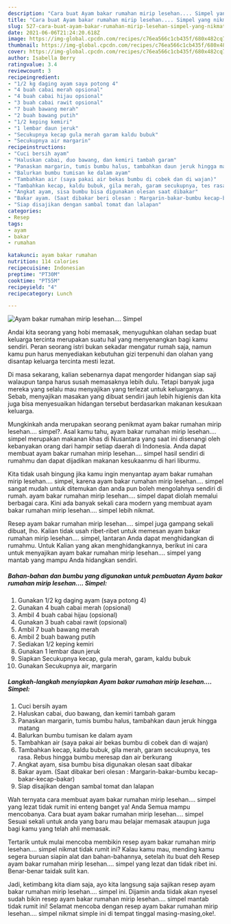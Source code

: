 ```yaml
---
description: "Cara buat Ayam bakar rumahan mirip lesehan.... Simpel yang nikmat dan Mudah Dibuat"
title: "Cara buat Ayam bakar rumahan mirip lesehan.... Simpel yang nikmat dan Mudah Dibuat"
slug: 527-cara-buat-ayam-bakar-rumahan-mirip-lesehan-simpel-yang-nikmat-dan-mudah-dibuat
date: 2021-06-06T21:24:20.618Z
image: https://img-global.cpcdn.com/recipes/c76ea566c1cb435f/680x482cq70/ayam-bakar-rumahan-mirip-lesehan-simpel-foto-resep-utama.jpg
thumbnail: https://img-global.cpcdn.com/recipes/c76ea566c1cb435f/680x482cq70/ayam-bakar-rumahan-mirip-lesehan-simpel-foto-resep-utama.jpg
cover: https://img-global.cpcdn.com/recipes/c76ea566c1cb435f/680x482cq70/ayam-bakar-rumahan-mirip-lesehan-simpel-foto-resep-utama.jpg
author: Isabella Berry
ratingvalue: 3.4
reviewcount: 3
recipeingredient:
- "1/2 kg daging ayam saya potong 4"
- "4 buah cabai merah opsional"
- "4 buah cabai hijau opsional"
- "3 buah cabai rawit opsional"
- "7 buah bawang merah"
- "2 buah bawang putih"
- "1/2 keping kemiri"
- "1 lembar daun jeruk"
- "Secukupnya kecap gula merah garam kaldu bubuk"
- "Secukupnya air margarin"
recipeinstructions:
- "Cuci bersih ayam"
- "Haluskan cabai, duo bawang, dan kemiri tambah garam"
- "Panaskan margarin, tumis bumbu halus, tambahkan daun jeruk hingga matang"
- "Balurkan bumbu tumisan ke dalam ayam"
- "Tambahkan air (saya pakai air bekas bumbu di cobek dan di wajan)"
- "Tambahkan kecap, kaldu bubuk, gila merah, garam secukupnya, tes rasa. Rebus hingga bumbu meresap dan air berkurang"
- "Angkat ayam, sisa bumbu bisa digunakan olesan saat dibakar"
- "Bakar ayam. (Saat dibakar beri olesan : Margarin-bakar-bumbu kecap-bakar-kecap-bakar)"
- "Siap disajikan dengan sambal tomat dan lalapan"
categories:
- Resep
tags:
- ayam
- bakar
- rumahan

katakunci: ayam bakar rumahan 
nutrition: 114 calories
recipecuisine: Indonesian
preptime: "PT30M"
cooktime: "PT55M"
recipeyield: "4"
recipecategory: Lunch

---
```



![Ayam bakar rumahan mirip lesehan.... Simpel](https://img-global.cpcdn.com/recipes/c76ea566c1cb435f/680x482cq70/ayam-bakar-rumahan-mirip-lesehan-simpel-foto-resep-utama.jpg)

Andai kita seorang yang hobi memasak, menyuguhkan olahan sedap buat keluarga tercinta merupakan suatu hal yang menyenangkan bagi kamu sendiri. Peran seorang istri bukan sekadar mengatur rumah saja, namun kamu pun harus menyediakan kebutuhan gizi terpenuhi dan olahan yang disantap keluarga tercinta mesti lezat.

Di masa  sekarang, kalian sebenarnya dapat mengorder hidangan siap saji walaupun tanpa harus susah memasaknya lebih dulu. Tetapi banyak juga mereka yang selalu mau menyajikan yang terlezat untuk keluarganya. Sebab, menyajikan masakan yang dibuat sendiri jauh lebih higienis dan kita juga bisa menyesuaikan hidangan tersebut berdasarkan makanan kesukaan keluarga. 



Mungkinkah anda merupakan seorang penikmat ayam bakar rumahan mirip lesehan.... simpel?. Asal kamu tahu, ayam bakar rumahan mirip lesehan.... simpel merupakan makanan khas di Nusantara yang saat ini disenangi oleh kebanyakan orang dari hampir setiap daerah di Indonesia. Anda dapat membuat ayam bakar rumahan mirip lesehan.... simpel hasil sendiri di rumahmu dan dapat dijadikan makanan kesukaanmu di hari liburmu.

Kita tidak usah bingung jika kamu ingin menyantap ayam bakar rumahan mirip lesehan.... simpel, karena ayam bakar rumahan mirip lesehan.... simpel sangat mudah untuk ditemukan dan anda pun boleh mengolahnya sendiri di rumah. ayam bakar rumahan mirip lesehan.... simpel dapat diolah memalui berbagai cara. Kini ada banyak sekali cara modern yang membuat ayam bakar rumahan mirip lesehan.... simpel lebih nikmat.

Resep ayam bakar rumahan mirip lesehan.... simpel juga gampang sekali dibuat, lho. Kalian tidak usah ribet-ribet untuk memesan ayam bakar rumahan mirip lesehan.... simpel, lantaran Anda dapat menghidangkan di rumahmu. Untuk Kalian yang akan menghidangkannya, berikut ini cara untuk menyajikan ayam bakar rumahan mirip lesehan.... simpel yang mantab yang mampu Anda hidangkan sendiri.

<!--inarticleads1-->

##### Bahan-bahan dan bumbu yang digunakan untuk pembuatan Ayam bakar rumahan mirip lesehan.... Simpel:

1. Gunakan 1/2 kg daging ayam (saya potong 4)
1. Gunakan 4 buah cabai merah (opsional)
1. Ambil 4 buah cabai hijau (opsional)
1. Gunakan 3 buah cabai rawit (opsional)
1. Ambil 7 buah bawang merah
1. Ambil 2 buah bawang putih
1. Sediakan 1/2 keping kemiri
1. Gunakan 1 lembar daun jeruk
1. Siapkan Secukupnya kecap, gula merah, garam, kaldu bubuk
1. Gunakan Secukupnya air, margarin




<!--inarticleads2-->

##### Langkah-langkah menyiapkan Ayam bakar rumahan mirip lesehan.... Simpel:

1. Cuci bersih ayam
1. Haluskan cabai, duo bawang, dan kemiri tambah garam
1. Panaskan margarin, tumis bumbu halus, tambahkan daun jeruk hingga matang
1. Balurkan bumbu tumisan ke dalam ayam
1. Tambahkan air (saya pakai air bekas bumbu di cobek dan di wajan)
1. Tambahkan kecap, kaldu bubuk, gila merah, garam secukupnya, tes rasa. Rebus hingga bumbu meresap dan air berkurang
1. Angkat ayam, sisa bumbu bisa digunakan olesan saat dibakar
1. Bakar ayam. (Saat dibakar beri olesan : Margarin-bakar-bumbu kecap-bakar-kecap-bakar)
1. Siap disajikan dengan sambal tomat dan lalapan




Wah ternyata cara membuat ayam bakar rumahan mirip lesehan.... simpel yang lezat tidak rumit ini enteng banget ya! Anda Semua mampu mencobanya. Cara buat ayam bakar rumahan mirip lesehan.... simpel Sesuai sekali untuk anda yang baru mau belajar memasak ataupun juga bagi kamu yang telah ahli memasak.

Tertarik untuk mulai mencoba membikin resep ayam bakar rumahan mirip lesehan.... simpel nikmat tidak rumit ini? Kalau kamu mau, mending kamu segera buruan siapin alat dan bahan-bahannya, setelah itu buat deh Resep ayam bakar rumahan mirip lesehan.... simpel yang lezat dan tidak ribet ini. Benar-benar taidak sulit kan. 

Jadi, ketimbang kita diam saja, ayo kita langsung saja sajikan resep ayam bakar rumahan mirip lesehan.... simpel ini. Dijamin anda tiidak akan nyesel sudah bikin resep ayam bakar rumahan mirip lesehan.... simpel mantab tidak rumit ini! Selamat mencoba dengan resep ayam bakar rumahan mirip lesehan.... simpel nikmat simple ini di tempat tinggal masing-masing,oke!.

